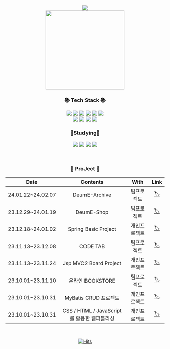 <div align=center>
	<img src="https://capsule-render.vercel.app/api?type=waving&color=auto&height=200&section=header&text=WonWoo!&fontSize=90" />	
</div>

<div align="center" witdh="250px" height="250px">	

 <img src="https://github.com/wwnoov/Team_ProJect/assets/145524959/301cd9bf-735a-49bf-8f1d-b4b47bf3ab56" width="250" height="250"/>

</div>

<div align=center>
	<h3>📚 Tech Stack 📚</h3>
</div>
<div align="center">
	<img src="https://img.shields.io/badge/Java-007396?style=flat&logo=Conda-Forge&logoColor=white" />
	<img src="https://img.shields.io/badge/HTML5-E34F26?style=flat&logo=HTML5&logoColor=white" />
	<img src="https://img.shields.io/badge/CSS3-1572B6?style=flat&logo=CSS3&logoColor=white" />
	<img src="https://img.shields.io/badge/JavaScript-F7DF1E?style=flat&logo=JavaScript&logoColor=white" />
	<img src="https://img.shields.io/badge/Spring-6db33f)?style=flat-square&logo=Spring&logoColor=white"/>
	<img src="https://img.shields.io/badge/Springboot-6DB33F?style=flat&logo=springboot&logoColor=white"/>	
	<br>	
	<img src="https://img.shields.io/badge/MySQL-4479A1?style=flat&logo=MySQL&logoColor=white" />
	<img src="https://img.shields.io/badge/MariaDB-003545?style=flat&logo=MariaDB&logoColor=white" />
	<img src="https://img.shields.io/badge/Mybatis-000000?style=flat&logo=Fluentd&logoColor=white" />
	<img src="https://img.shields.io/badge/springsecurity-6DB33F?style=flat&logo=springsecurity&logoColor=white" />
   	<p><h3>📃Studying📃</h3></p>	
   	<div>           
	<img src="https://img.shields.io/badge/nodedotjs-339933?style=flat&logo=nodedotjs&logoColor=white"/>
	<img src="https://img.shields.io/badge/react-61DAFB?style=flat&logo=react&logoColor=white"/>
	<img src="https://img.shields.io/badge/axios-5A29E4?style=flat&logo=axios&logoColor=white"/>
	<img src="https://img.shields.io/badge/express-000000?style=flat&logo=express&logoColor=white"/>
        </div><br>
</div>

<br>
<div align="center">	
	
### 🎥 ProJect 🎥
<!-- | 23.10 | Dear-My-wwnoov | 개인 프로젝트 | -->



| Date | Contents | With | Link |
| :---:|:---:|:---:|:---:
| 24.01.22~24.02.07|DeumE-Archive| 팀프로젝트 |[🏷](https://github.com/DeumE-Project/DeumE-Archive-public) |
| 23.12.29~24.01.19 |DeumE-Shop| 팀프로젝트 |[🏷](https://github.com/Last-but-not-LEAST/LBNL) |
| 23.12.18~24.01.02 |Spring Basic Project | 개인프로젝트 |[🏷](https://github.com/wwnoov/ww_project/tree/main/spring_boardtest) |
| 23.11.13~23.12.08 |CODE TAB| 팀프로젝트 |[🏷](https://github.com/NovTeamProject/Team_Project#readme) |
| 23.11.13~23.11.24 |Jsp MVC2 Board Project | 개인프로젝트 |[🏷](https://github.com/wwnoov/ww_project/blob/main/NovJspProject/README.md) |
| 23.10.01~23.11.10 |온라인 BOOKSTORE | 팀프로젝트 |[🏷](https://github.com/wwnoov/OC_Team_ProJect/blob/45a381d873dd1e24b0ed44e890e8947eb0a80950/README.md) |
| 23.10.01~23.10.31 | MyBatis CRUD 프로젝트 | 개인프로젝트 |[🏷](https://github.com/wwnoov/ww_project/tree/main/Java_Mybatis_Project) |
| 23.10.01~23.10.31 | CSS / HTML / JavaScript 를 활용한 웹퍼블리싱 | 개인프로젝트 |[🏷](https://github.com/wwnoov/ww_project/tree/main/Oc_ProJect) |


  
</div>
<br>
<div align="center">	
	
[![Hits](https://hits.seeyoufarm.com/api/count/incr/badge.svg?url=https%3A%2F%2Fgithub.com%2Fwwnoov%2Fwwnoov&count_bg=%23454942&title_bg=%23555555&icon=github.svg&icon_color=%23E7E7E7&title=GitHub&edge_flat=false)](https://hits.seeyoufarm.com)

</div>
